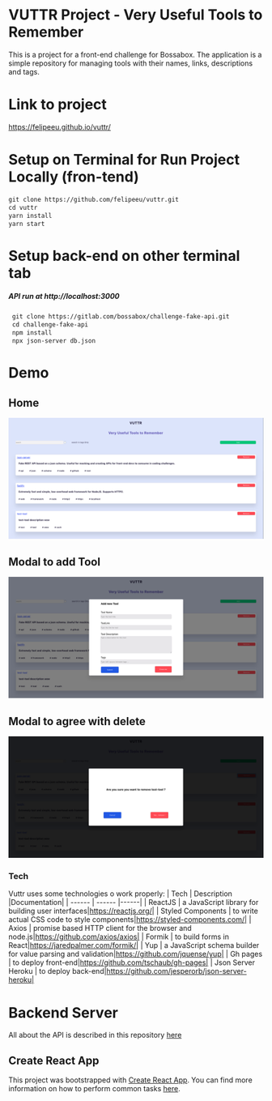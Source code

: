 # VUTTR Project - Very Useful Tools to Remember
This is a project for a front-end challenge for Bossabox. The application is a simple repository for managing tools with their  names, links, descriptions and tags.

# Link to project
https://felipeeu.github.io/vuttr/

# Setup on Terminal for Run Project Locally (fron-tend)
```terminal
git clone https://github.com/felipeeu/vuttr.git
cd vuttr
yarn install
yarn start
```
# Setup back-end on other terminal tab 
##### API run at http://localhost:3000
```terminal
 git clone https://gitlab.com/bossabox/challenge-fake-api.git
 cd challenge-fake-api
 npm install
 npx json-server db.json
```

# Demo

## Home
![](./src/demo/demoHome.png)
## Modal to add Tool 
![](./src/demo/demoAddTool.png)
## Modal to agree with delete
![](./src/demo/demoDeleteTool.png)


### Tech

Vuttr uses some technologies o work properly:
| Tech | Description |Documentation|
| ------ | ------ |------|
| ReactJS | a JavaScript library for building user interfaces|https://reactjs.org/|
| Styled Components | to write actual CSS code to style components|https://styled-components.com/|
| Axios | promise based HTTP client for the browser and node.js|https://github.com/axios/axios|
| Formik | to build forms in React|https://jaredpalmer.com/formik/|
| Yup | a JavaScript schema builder for value parsing and validation|https://github.com/jquense/yup|
| Gh pages | to deploy front-end|https://github.com/tschaub/gh-pages|
| Json Server Heroku | to deploy back-end|https://github.com/jesperorb/json-server-heroku|




# Backend Server
  
All about the API is described in this repository [here](https://gitlab.com/bossabox/challenge-fake-api/-/tree/master)


## Create React App

This project was bootstrapped with [Create React App](https://github.com/facebookincubator/create-react-app). You can find more information on how to perform common tasks [here](https://github.com/facebookincubator/create-react-app/blob/master/packages/react-scripts/template/README.md).


